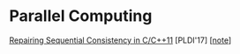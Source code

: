 # Parallel Computing

[Repairing Sequential Consistency in
C/C++11](https://plv.mpi-sws.org/scfix/full.pdf) [PLDI'17]
[[note](notes/parallel/rc11.md)]
